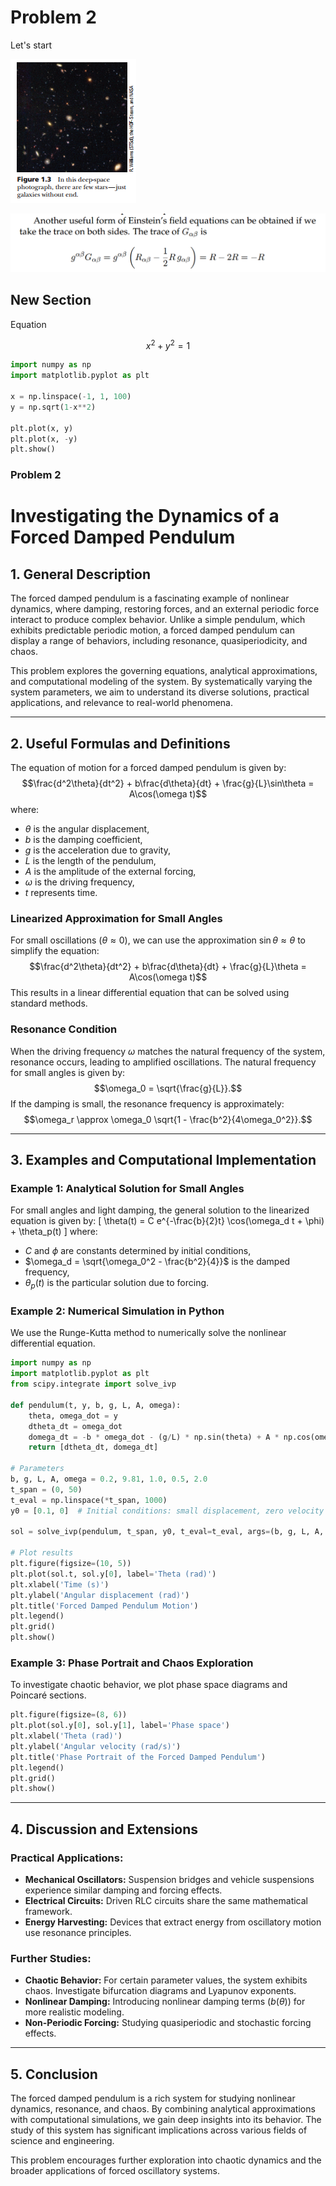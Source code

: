 # Problem 2

Let's start

![alt text](image.png)

![alt text](image-4.png)

## New Section
Equation

$$
x^2+y^2=1
$$

```python
import numpy as np
import matplotlib.pyplot as plt

x = np.linspace(-1, 1, 100)
y = np.sqrt(1-x**2)

plt.plot(x, y)
plt.plot(x, -y)
plt.show()
```

### Problem 2  

# **Investigating the Dynamics of a Forced Damped Pendulum**

## **1. General Description**
The forced damped pendulum is a fascinating example of nonlinear dynamics, where damping, restoring forces, and an external periodic force interact to produce complex behavior. Unlike a simple pendulum, which exhibits predictable periodic motion, a forced damped pendulum can display a range of behaviors, including resonance, quasiperiodicity, and chaos. 

This problem explores the governing equations, analytical approximations, and computational modeling of the system. By systematically varying the system parameters, we aim to understand its diverse solutions, practical applications, and relevance to real-world phenomena.

---

## **2. Useful Formulas and Definitions**
The equation of motion for a forced damped pendulum is given by:
$$\frac{d^2\theta}{dt^2} + b\frac{d\theta}{dt} + \frac{g}{L}\sin\theta = A\cos(\omega t)$$
where:
- $\theta$ is the angular displacement,
- $b$ is the damping coefficient,
- $g$ is the acceleration due to gravity,
- $L$ is the length of the pendulum,
- $A$ is the amplitude of the external forcing,
- $\omega$ is the driving frequency,
- $t$ represents time.

### **Linearized Approximation for Small Angles**
For small oscillations ($\theta \approx 0$), we can use the approximation $\sin\theta \approx \theta$ to simplify the equation:
$$\frac{d^2\theta}{dt^2} + b\frac{d\theta}{dt} + \frac{g}{L}\theta = A\cos(\omega t)$$
This results in a linear differential equation that can be solved using standard methods.

### **Resonance Condition**
When the driving frequency $\omega$ matches the natural frequency of the system, resonance occurs, leading to amplified oscillations. The natural frequency for small angles is given by:
$$\omega_0 = \sqrt{\frac{g}{L}}.$$
If the damping is small, the resonance frequency is approximately:
$$\omega_r \approx \omega_0 \sqrt{1 - \frac{b^2}{4\omega_0^2}}.$$

---

## **3. Examples and Computational Implementation**

### **Example 1: Analytical Solution for Small Angles**
For small angles and light damping, the general solution to the linearized equation is given by:
\[ \theta(t) = C e^{-\frac{b}{2}t} \cos(\omega_d t + \phi) + \theta_p(t) \]
where:
- $C$ and $\phi$ are constants determined by initial conditions,
- $\omega_d = \sqrt{\omega_0^2 - \frac{b^2}{4}}$ is the damped frequency,
- $\theta_p(t)$ is the particular solution due to forcing.

### **Example 2: Numerical Simulation in Python**
We use the Runge-Kutta method to numerically solve the nonlinear differential equation.
```python
import numpy as np
import matplotlib.pyplot as plt
from scipy.integrate import solve_ivp

def pendulum(t, y, b, g, L, A, omega):
    theta, omega_dot = y
    dtheta_dt = omega_dot
    domega_dt = -b * omega_dot - (g/L) * np.sin(theta) + A * np.cos(omega * t)
    return [dtheta_dt, domega_dt]

# Parameters
b, g, L, A, omega = 0.2, 9.81, 1.0, 0.5, 2.0
t_span = (0, 50)
t_eval = np.linspace(*t_span, 1000)
y0 = [0.1, 0]  # Initial conditions: small displacement, zero velocity

sol = solve_ivp(pendulum, t_span, y0, t_eval=t_eval, args=(b, g, L, A, omega))

# Plot results
plt.figure(figsize=(10, 5))
plt.plot(sol.t, sol.y[0], label='Theta (rad)')
plt.xlabel('Time (s)')
plt.ylabel('Angular displacement (rad)')
plt.title('Forced Damped Pendulum Motion')
plt.legend()
plt.grid()
plt.show()
```

### **Example 3: Phase Portrait and Chaos Exploration**
To investigate chaotic behavior, we plot phase space diagrams and Poincaré sections.

```python
plt.figure(figsize=(8, 6))
plt.plot(sol.y[0], sol.y[1], label='Phase space')
plt.xlabel('Theta (rad)')
plt.ylabel('Angular velocity (rad/s)')
plt.title('Phase Portrait of the Forced Damped Pendulum')
plt.legend()
plt.grid()
plt.show()
```

---

## **4. Discussion and Extensions**
### **Practical Applications:**
- **Mechanical Oscillators:** Suspension bridges and vehicle suspensions experience similar damping and forcing effects.
- **Electrical Circuits:** Driven RLC circuits share the same mathematical framework.
- **Energy Harvesting:** Devices that extract energy from oscillatory motion use resonance principles.

### **Further Studies:**
- **Chaotic Behavior:** For certain parameter values, the system exhibits chaos. Investigate bifurcation diagrams and Lyapunov exponents.
- **Nonlinear Damping:** Introducing nonlinear damping terms ($b(\theta)$) for more realistic modeling.
- **Non-Periodic Forcing:** Studying quasiperiodic and stochastic forcing effects.

---

## **5. Conclusion**
The forced damped pendulum is a rich system for studying nonlinear dynamics, resonance, and chaos. By combining analytical approximations with computational simulations, we gain deep insights into its behavior. The study of this system has significant implications across various fields of science and engineering.

This problem encourages further exploration into chaotic dynamics and the broader applications of forced oscillatory systems.
